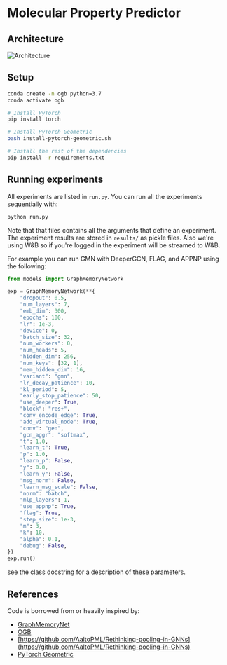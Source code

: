# Molecular Property Predictor

## Architecture

![Architecture](https://user-images.githubusercontent.com/3375461/111858751-47485100-8976-11eb-9775-9dd693982f58.jpg)

## Setup

```sh
conda create -n ogb python=3.7
conda activate ogb

# Install PyTorch
pip install torch

# Install PyTorch Geometric
bash install-pytorch-geometric.sh

# Install the rest of the dependencies
pip install -r requirements.txt
```

## Running experiments

All experiments are listed in `run.py`. You can run all the experiments sequentially with:

```sh
python run.py
``` 

Note that that files contains all the arguments that define an experiment. The experiment results are stored in `results/` as pickle files. Also we're using W&B so if you're logged in the experiment will be streamed to W&B.

For example you can run GMN with DeeperGCN, FLAG, and APPNP using the following:

```py
from models import GraphMemoryNetwork

exp = GraphMemoryNetwork(**{
    "dropout": 0.5,
    "num_layers": 7,
    "emb_dim": 300,
    "epochs": 100,
    "lr": 1e-3,
    "device": 0,
    "batch_size": 32,
    "num_workers": 0,
    "num_heads": 5,
    "hidden_dim": 256,
    "num_keys": [32, 1],
    "mem_hidden_dim": 16,
    "variant": "gmn",
    "lr_decay_patience": 10,
    "kl_period": 5,
    "early_stop_patience": 50,
    "use_deeper": True,
    "block": "res+",
    "conv_encode_edge": True,
    "add_virtual_node": True,
    "conv": "gen",
    "gcn_aggr": "softmax",
    "t": 1.0,
    "learn_t": True,
    "p": 1.0,
    "learn_p": False,
    "y": 0.0,
    "learn_y": False,
    "msg_norm": False,
    "learn_msg_scale": False,
    "norm": "batch",
    "mlp_layers": 1,
    "use_appnp": True,
    "flag": True,
    "step_size": 1e-3,
    "m": 3,
    "k": 10,
    "alpha": 0.1,
    "debug": False,
})
exp.run()
```

see the class docstring for a description of these parameters.

## References

Code is borrowed from or heavily inspired by:
- [GraphMemoryNet](https://github.com/amirkhas/GraphMemoryNet)
- [OGB](http://ogb.stanford.edu/)
- [https://github.com/AaltoPML/Rethinking-pooling-in-GNNs](https://github.com/AaltoPML/Rethinking-pooling-in-GNNs)
- [PyTorch Geometric](https://github.com/rusty1s/pytorch_geometric/)
